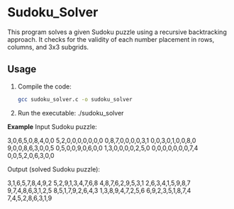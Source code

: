 # Sudoku_Solver
This program solves a given Sudoku puzzle using a recursive backtracking approach. It checks for the validity of each number placement in rows, columns, and 3x3 subgrids.


## Usage

1. Compile the code:
   ```bash
   gcc sudoku_solver.c -o sudoku_solver

2. Run the executable:
./sudoku_solver

**Example**
Input Sudoku puzzle:

3,0,6,5,0,8,4,0,0
5,2,0,0,0,0,0,0,0
0,8,7,0,0,0,0,3,1
0,0,3,0,1,0,0,8,0
9,0,0,8,6,3,0,0,5
0,5,0,0,9,0,6,0,0
1,3,0,0,0,0,2,5,0
0,0,0,0,0,0,0,7,4
0,0,5,2,0,6,3,0,0

Output (solved Sudoku puzzle):

3,1,6,5,7,8,4,9,2
5,2,9,1,3,4,7,6,8
4,8,7,6,2,9,5,3,1
2,6,3,4,1,5,9,8,7
9,7,4,8,6,3,1,2,5
8,5,1,7,9,2,6,4,3
1,3,8,9,4,7,2,5,6
6,9,2,3,5,1,8,7,4
7,4,5,2,8,6,3,1,9
